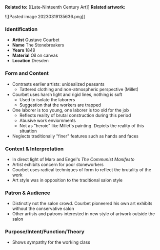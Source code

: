 **Related to:** [[Late-Ninteenth Century Art]]
**Related artwork:** 

![[Pasted image 20230319135636.png]]

### Identification
- **Artist** Gustave Courbet 
- **Name** The Stonebreakers
- **Years** 1849
- **Material** Oil on canvas
- **Location** Dresden

### Form and Content
- Contrasts earlier artists: unidealized peasants
	- Tattered clothing and non-atmospheric perspective (Millet)
- Courbet uses harsh light and rigid lines, nothing is soft
	- Used to isolate the laborers
	- Suggestion that the workers are trapped
- One laborer is too young, one laborer is too old for the job
	- Reflects reality of brutal construction during this period
	- Abusive work enviornments
	- Not as "heroic" like Millet's painting. Depicts the reality of this situation
- Neglects traditionally "finer" features such as hands and faces

### Context & Interpretation
- In direct light of Marx and Engel's *The Communist Manifesto*
- Artist exhibits concern for poor stoneworkers
- Courbet uses radical techniques of form to reflect the brutality of the work
- Art style was in opposition to the traditional salon style

### Patron & Audience
- Distinctly not the salon crowd. Courbet pioneered his own art exhibits without the conservative salon
- Other artists and patrons interested in new style of artwork outside the salon

### Purpose/Intent/Function/Theory
- Shows sympathy for the working class